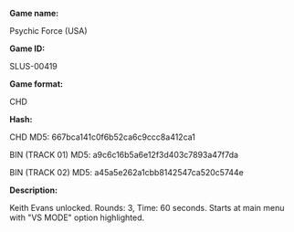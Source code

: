 **Game name:**

Psychic Force (USA)

**Game ID:**

SLUS-00419

**Game format:**

CHD

**Hash:**

CHD MD5: 667bca141c0f6b52ca6c9ccc8a412ca1

BIN (TRACK 01) MD5: a9c6c16b5a6e12f3d403c7893a47f7da

BIN (TRACK 02) MD5: a45a5e262a1cbb8142547ca520c5744e

**Description:**

Keith Evans unlocked. Rounds: 3, Time: 60 seconds. Starts at main menu with "VS MODE" option highlighted.